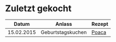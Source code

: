 # Zuletzt gekocht

Datum      | Anlass            | Rezept
-----------|-------------------|-------
15.02.2015 | Geburtstagskuchen | [Poaca](kuchen/poaca.md)
